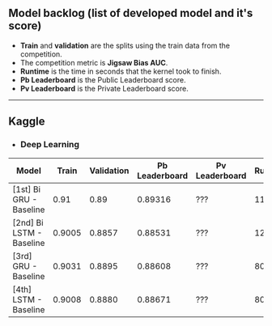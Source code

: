 ## Model backlog (list of developed model and it's score)
- **Train** and **validation** are the splits using the train data from the competition.
- The competition metric is **Jigsaw Bias AUC**.
- **Runtime** is the time in seconds that the kernel took to finish.
- **Pb Leaderboard** is the Public Leaderboard score.
- **Pv Leaderboard** is the Private Leaderboard score.

---

## Kaggle

- ### Deep Learning

|Model|Train|Validation|Pb Leaderboard|Pv Leaderboard|Runtime(s)|
|-----|-----|----------|--------------|--------------|----------|
|[1st] Bi GRU - Baseline|0.91|0.89|0.89316|???|1145|
|[2nd] Bi LSTM - Baseline|0.9005|0.8857|0.88531|???|1255.1|
|[3rd] GRU - Baseline|0.9031|0.8895|0.88608|???|804.3|
|[4th] LSTM - Baseline|0.9008|0.8880|0.88671|???|808.5|

